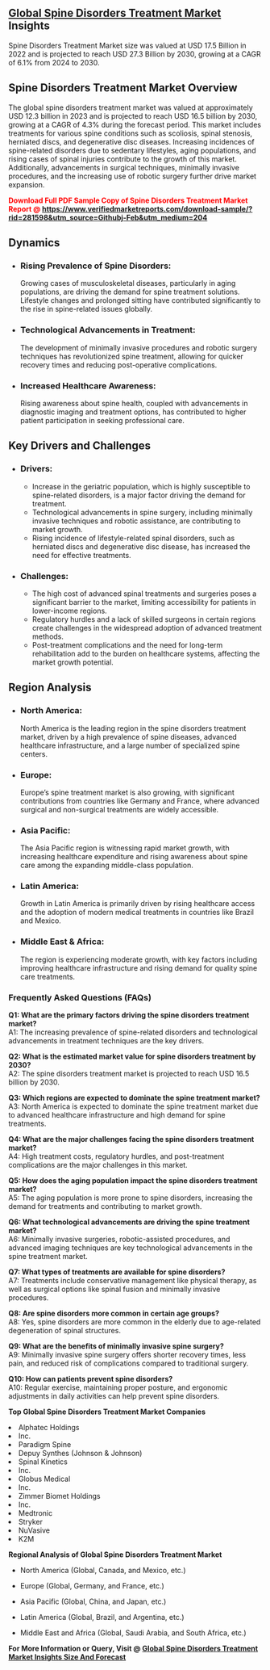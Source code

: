 <h2><a href="https://www.verifiedmarketreports.com/download-sample/?rid=281598&amp;utm_source=Githubj&amp;utm_medium=204" target="_blank">Global Spine Disorders Treatment Market</a> Insights</h2><p>Spine Disorders Treatment Market size was valued at USD 17.5 Billion in 2022 and is projected to reach USD 27.3 Billion by 2030, growing at a CAGR of 6.1% from 2024 to 2030.</p><p> <h2>Spine Disorders Treatment Market Overview</h2> <p>The global spine disorders treatment market was valued at approximately USD 12.3 billion in 2023 and is projected to reach USD 16.5 billion by 2030, growing at a CAGR of 4.3% during the forecast period. This market includes treatments for various spine conditions such as scoliosis, spinal stenosis, herniated discs, and degenerative disc diseases. Increasing incidences of spine-related disorders due to sedentary lifestyles, aging populations, and rising cases of spinal injuries contribute to the growth of this market. Additionally, advancements in surgical techniques, minimally invasive procedures, and the increasing use of robotic surgery further drive market expansion.</p> <p><b><p><span class=""><span style="color: #ff0000;"><strong>Download Full PDF Sample Copy of Spine Disorders Treatment Market Report</strong> @ </span><a href="https://www.verifiedmarketreports.com/download-sample/?rid=281598&amp;utm_source=Githubj-Feb&amp;utm_medium=204" target="_blank">https://www.verifiedmarketreports.com/download-sample/?rid=281598&amp;utm_source=Githubj-Feb&amp;utm_medium=204</a></span></p></b></p> <h2>Dynamics</h2> <ul> <li><h3>Rising Prevalence of Spine Disorders:</h3> Growing cases of musculoskeletal diseases, particularly in aging populations, are driving the demand for spine treatment solutions. Lifestyle changes and prolonged sitting have contributed significantly to the rise in spine-related issues globally.</li> <li><h3>Technological Advancements in Treatment:</h3> The development of minimally invasive procedures and robotic surgery techniques has revolutionized spine treatment, allowing for quicker recovery times and reducing post-operative complications.</li> <li><h3>Increased Healthcare Awareness:</h3> Rising awareness about spine health, coupled with advancements in diagnostic imaging and treatment options, has contributed to higher patient participation in seeking professional care.</li> </ul> <h2>Key Drivers and Challenges</h2> <ul> <li><h3>Drivers:</h3> <ul> <li>Increase in the geriatric population, which is highly susceptible to spine-related disorders, is a major factor driving the demand for treatment.</li> <li>Technological advancements in spine surgery, including minimally invasive techniques and robotic assistance, are contributing to market growth.</li> <li>Rising incidence of lifestyle-related spinal disorders, such as herniated discs and degenerative disc disease, has increased the need for effective treatments.</li> </ul> </li> <li><h3>Challenges:</h3> <ul> <li>The high cost of advanced spinal treatments and surgeries poses a significant barrier to the market, limiting accessibility for patients in lower-income regions.</li> <li>Regulatory hurdles and a lack of skilled surgeons in certain regions create challenges in the widespread adoption of advanced treatment methods.</li> <li>Post-treatment complications and the need for long-term rehabilitation add to the burden on healthcare systems, affecting the market growth potential.</li> </ul> </li> </ul> <h2>Region Analysis</h2> <ul> <li><h3>North America:</h3> North America is the leading region in the spine disorders treatment market, driven by a high prevalence of spine diseases, advanced healthcare infrastructure, and a large number of specialized spine centers.</li> <li><h3>Europe:</h3> Europe’s spine treatment market is also growing, with significant contributions from countries like Germany and France, where advanced surgical and non-surgical treatments are widely accessible.</li> <li><h3>Asia Pacific:</h3> The Asia Pacific region is witnessing rapid market growth, with increasing healthcare expenditure and rising awareness about spine care among the expanding middle-class population.</li> <li><h3>Latin America:</h3> Growth in Latin America is primarily driven by rising healthcare access and the adoption of modern medical treatments in countries like Brazil and Mexico.</li> <li><h3>Middle East & Africa:</h3> The region is experiencing moderate growth, with key factors including improving healthcare infrastructure and rising demand for quality spine care treatments.</li> </ul> <h3>Frequently Asked Questions (FAQs)</h3> <p><b>Q1: What are the primary factors driving the spine disorders treatment market?</b><br>A1: The increasing prevalence of spine-related disorders and technological advancements in treatment techniques are the key drivers.</p> <p><b>Q2: What is the estimated market value for spine disorders treatment by 2030?</b><br>A2: The spine disorders treatment market is projected to reach USD 16.5 billion by 2030.</p> <p><b>Q3: Which regions are expected to dominate the spine treatment market?</b><br>A3: North America is expected to dominate the spine treatment market due to advanced healthcare infrastructure and high demand for spine treatments.</p> <p><b>Q4: What are the major challenges facing the spine disorders treatment market?</b><br>A4: High treatment costs, regulatory hurdles, and post-treatment complications are the major challenges in this market.</p> <p><b>Q5: How does the aging population impact the spine disorders treatment market?</b><br>A5: The aging population is more prone to spine disorders, increasing the demand for treatments and contributing to market growth.</p> <p><b>Q6: What technological advancements are driving the spine treatment market?</b><br>A6: Minimally invasive surgeries, robotic-assisted procedures, and advanced imaging techniques are key technological advancements in the spine treatment market.</p> <p><b>Q7: What types of treatments are available for spine disorders?</b><br>A7: Treatments include conservative management like physical therapy, as well as surgical options like spinal fusion and minimally invasive procedures.</p> <p><b>Q8: Are spine disorders more common in certain age groups?</b><br>A8: Yes, spine disorders are more common in the elderly due to age-related degeneration of spinal structures.</p> <p><b>Q9: What are the benefits of minimally invasive spine surgery?</b><br>A9: Minimally invasive spine surgery offers shorter recovery times, less pain, and reduced risk of complications compared to traditional surgery.</p> <p><b>Q10: How can patients prevent spine disorders?</b><br>A10: Regular exercise, maintaining proper posture, and ergonomic adjustments in daily activities can help prevent spine disorders.</p> </p><p><strong>Top Global Spine Disorders Treatment Market Companies</strong></p><div data-test-id=""><p><li>Alphatec Holdings</li><li> Inc.</li><li> Paradigm Spine</li><li> Depuy Synthes (Johnson & Johnson)</li><li> Spinal Kinetics</li><li> Inc.</li><li> Globus Medical</li><li> Inc.</li><li> Zimmer Biomet Holdings</li><li> Inc.</li><li> Medtronic</li><li> Stryker</li><li> NuVasive</li><li> K2M</li></p><div><strong>Regional Analysis of&nbsp;Global Spine Disorders Treatment Market</strong></div><ul><li dir="ltr"><p dir="ltr">North America&nbsp;(Global, Canada, and Mexico, etc.)</p></li><li dir="ltr"><p dir="ltr">Europe (Global, Germany, and France, etc.)</p></li><li dir="ltr"><p dir="ltr">Asia Pacific&nbsp;(Global, China, and Japan, etc.)</p></li><li dir="ltr"><p dir="ltr">Latin America&nbsp;(Global, Brazil, and Argentina, etc.)</p></li><li dir="ltr">Middle East and Africa&nbsp;(Global, Saudi Arabia, and South Africa, etc.)</li></ul><p><strong>For More Information or Query, Visit @&nbsp;</strong><strong><a href="https://www.verifiedmarketreports.com/product/spine-disorders-treatment-market/?utm_source=Githubj&amp;utm_medium=204" target="_blank">Global Spine Disorders Treatment Market Insights Size And Forecast</a></strong></p></div>
